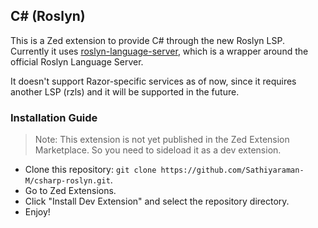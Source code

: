 ## C# (Roslyn)

This is a Zed extension to provide C# through the new Roslyn LSP. Currently it uses [roslyn-language-server](https://github.com/SofusA/roslyn-language-server), which is a wrapper around the official Roslyn Language Server.

It doesn't support Razor-specific services as of now, since it requires another LSP (rzls) and it will be supported in the future.

### Installation Guide

> Note: This extension is not yet published in the Zed Extension Marketplace. So you need to sideload it as a dev extension.

- Clone this repository: `git clone https://github.com/Sathiyaraman-M/csharp-roslyn.git`.
- Go to Zed Extensions.
- Click "Install Dev Extension" and select the repository directory.
- Enjoy!
